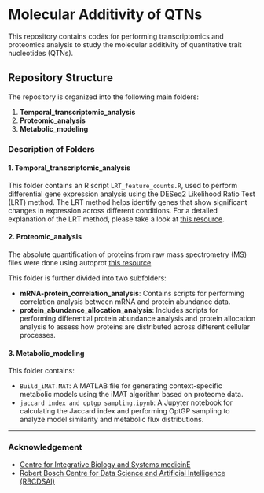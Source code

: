 # Molecular Additivity of QTNs

This repository contains codes for performing transcriptomics and proteomics analysis to study the molecular additivity of quantitative trait nucleotides (QTNs).

## Repository Structure

The repository is organized into the following main folders:

1. **Temporal_transcriptomic_analysis**
2. **Proteomic_analysis**
3. **Metabolic_modeling**

### Description of Folders

#### 1. Temporal_transcriptomic_analysis
This folder contains an R script `LRT_feature_counts.R`, used to perform differential gene expression analysis using the DESeq2 Likelihood Ratio Test (LRT) method. The LRT method helps identify genes that show significant changes in expression across different conditions. For a detailed explanation of the LRT method, please take a look at [this resource](https://hbctraining.github.io/DGE_workshop/lessons/08_DGE_LRT.html).

#### 2. Proteomic_analysis
The absolute quantification of proteins from raw mass spectrometry (MS) files were done using autoprot [this resource](https://github.com/biosustain/autoprot)

This folder is further divided into two subfolders:
- **mRNA-protein_correlation_analysis**: Contains scripts for performing correlation analysis between mRNA and protein abundance data.
- **protein_abundance_allocation_analysis**: Includes scripts for performing differential protein abundance analysis and protein allocation analysis to assess how proteins are distributed across different cellular processes.

#### 3. Metabolic_modeling
This folder contains:
- `Build_iMAT.MAT`: A MATLAB file for generating context-specific metabolic models using the iMAT algorithm based on proteome data.
- `jaccard index and optgp sampling.ipynb`: A Jupyter notebook for calculating the Jaccard index and performing OptGP sampling to analyze model similarity and metabolic flux distributions.

---


### Acknowledgement
* [Centre for Integrative Biology and Systems medicinE](https://ibse.iitm.ac.in/)
* [Robert Bosch Centre for Data Science and Artificial Intelligence (RBCDSAI)](https://rbcdsai.iitm.ac.in/)
